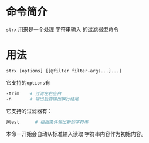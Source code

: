 命令简介
======= 

`strx` 用来是一个处理 字符串输入 的过滤器型命令
    

用法
=======

```
strx [options] [[@filter filter-args...]...]
```

它支持的`options`有

```bash
-trim    # 过滤左右空白
-n       # 输出后要输出换行结尾
```

它支持的过滤器有：

```bash
@test      # 根据条件输出新的字符串
```

本命一开始会自动从标准输入读取 字符串内容作为初始内容。